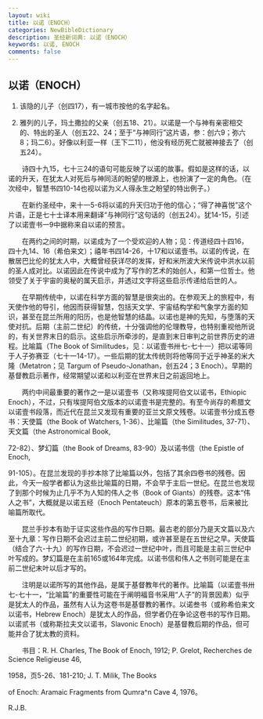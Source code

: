 ```yaml
---
layout: wiki
title: 以诺（ENOCH）
categories: NewBibleDictionary
description: 圣经新词典: 以诺（ENOCH）
keywords: 以诺, ENOCH
comments: false
---
```


## 以诺（ENOCH）

1. 该隐的儿子（创四17），有一城市按他的名字起名。

2. 雅列的儿子，玛土撒拉的父亲（创五18、21）。以诺是一个与神有亲密相交的、特出的圣人（创五22、24；至于“与神同行”这片语，参：创六9；弥六8；玛二6）。好像以利亚一样（王下二11），他没有经历死亡就被神接去了（创五24）。

　　诗四十九15，七十三24的语句可能反映了以诺的故事。假如是这样的话，以诺的升天，在犹太人对死后与神同活的盼望的根源上，也扮演了一定的角色。（在次经中，智慧书四10-14也视以诺为义人得永生之盼望的特出例子。）

　　在新约圣经中，来十一5-6将以诺的升天归功于他的信心；“得了神喜悦”这个片语，正是七十士译本用来翻译“与神同行”这句话的（创五24）。犹14-15，引述了以诺壹书一9中据称来自以诺的预言。

　　在两约之间的时期，以诺成为了一个受欢迎的人物；见：传道经四十四16，四十九14、16（希伯来文）；禧年书四14-26，十17和以诺壹书。以诺的传说，在散居巴比伦的犹太人中，大概曾经获详尽的发挥，好和米所波大米传说中洪水以前的圣人成对比。以诺因此在传说中成为了写作的艺术的始创人，和第一位哲士。他领受了关于宇宙的奥秘的属天启示，并透过文字将这些启示传递给后世的人。

　　在早期传统中，以诺在科学方面的智慧是很突出的。在参观天上的旅程中，有天使作他的导引，他因而获得智慧，包括天文学、宇宙结构学和气象学方面的知识，甚至在昆兰所用的阳历，也是他智慧的结晶。以诺也是神的先知，与堕落的天使对抗。后期（主前二世纪）的传统，十分强调他的伦理教导，也特别重视他所说的，有关世界末日的启示。这些启示所牵涉的，是直到末日审判之前世界历史的进程。比喻篇（The Book of Similitudes，见：以诺壹书卅七-七十一）把以诺等同于人子弥赛亚（七十一14-17）。一些后期的犹太传统则将他等同于近乎神圣的米大隆（Metatron；见 Targum of Pseudo-Jonathan，创五24；3 Enoch）。早期的基督教启示著作，经常期望以诺和以利亚在世界末日之前返回地上。

　　两约中间最重要的著作之一是以诺壹书（又称埃提阿伯文以诺书，Ethiopic Enoch），不过，只有埃提阿伯文版本的以诺壹书是完整的。有至今尚存的希腊文以诺壹书段落，而近代在昆兰又发现有重要的亚兰文原文残卷。以诺壹书分成五卷书：天使篇（the Book of Watchers, 1-36）、比喻篇（the Similitudes, 37-71）、天文篇（the Astronomical Book,

72-82）、梦幻篇（the Book of Dreams, 83-90）及以诺书信（the Epistle of Enoch,

91-105）。在昆兰发现的手抄本除了比喻篇以外，包括了其余四卷书的残卷。因此，今天一般学者都认为这些比喻篇的日期，不会早于主后一世纪。在昆兰也发现了到那个时候为止几乎不为人知的伟人之书（Book of Giants）的残卷。这本“伟人之书”，大概就是以诺五经（Enoch Pentateuch）原本的第五卷书，后来被比喻篇所取代。

　　昆兰手抄本有助于证实这些作品的写作日期。最古老的部分乃是天文篇以及六至十九章：写作日期不会迟过主前二世纪初期，或许甚至是在五世纪之早。天使篇（结合了六-十九）的写作日期，不会迟过一世纪中叶，而且可能是主前三世纪中叶写成的。梦幻篇是在主前165或164年完成。以诺书信和伟人之书则可能是在主前二世纪末叶以后才写的。

　　注明是以诺所写的其他作品，是属于基督教年代的著作。比喻篇（以诺壹书卅七-七十一，“比喻篇”的重要性可能在于阐明福音书采用“人子”的背景因素）似乎是犹太人的作品，虽然有人认为这卷书是基督教的著作。以诺叁书（或称希伯来文以诺书，Hebrew Enoch）是犹太人的作品，但学者仍在争论这卷书的写作日期。以诺贰书（或称斯拉夫文以诺书，Slavonic Enoch）是基督教后期的作品，但可能并合了犹太教的资料。

　　书目：R. H. Charles, The Book of Enoch, 1912; P. Grelot, Recherches de Science Religieuse 46,

1958，页5-26、181-210; J. T. Milik, The Books

of Enoch: Aramaic Fragments from Qumra^n Cave 4, 1976。

R.J.B.









